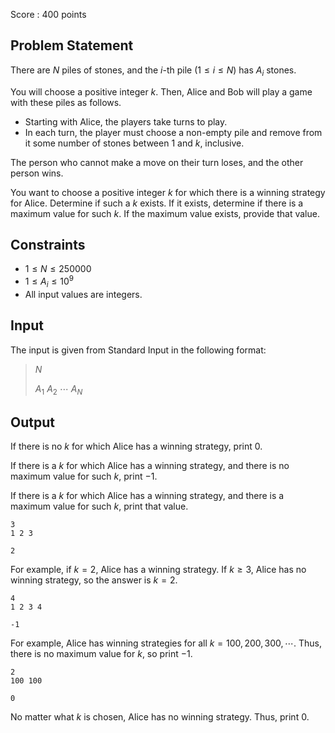 Score : $400$ points

## Problem Statement

There are $N$ piles of stones, and the $i$-th pile ($1 \leq i \leq N$) has $A_i$ stones.

You will choose a positive integer $k$.
Then, Alice and Bob will play a game with these piles as follows.

- Starting with Alice, the players take turns to play.
- In each turn, the player must choose a non-empty pile and remove from it some number of stones between $1$ and $k$, inclusive.

The person who cannot make a move on their turn loses, and the other person wins.

You want to choose a positive integer $k$ for which there is a winning strategy for Alice.
Determine if such a $k$ exists.
If it exists, determine if there is a maximum value for such $k$.
If the maximum value exists, provide that value.

## Constraints

- $1 \leq N \leq 250000$
- $1 \leq A_i \leq 10^9$
- All input values are integers.

## Input

The input is given from Standard Input in the following format:

> $N$
> 
> $A_1$ $A_2$ $\cdots$ $A_N$

## Output

If there is no $k$ for which Alice has a winning strategy, print $0$.

If there is a $k$ for which Alice has a winning strategy, and there is no maximum value for such $k$, print $-1$.

If there is a $k$ for which Alice has a winning strategy, and there is a maximum value for such $k$, print that value.

```input1
3
1 2 3
```

```output1
2
```

For example, if $k=2$, Alice has a winning strategy.
If $k \geq 3$, Alice has no winning strategy, so the answer is $k=2$.

```input2
4
1 2 3 4
```

```output2
-1
```

For example, Alice has winning strategies for all $k=100,200,300,\cdots$.
Thus, there is no maximum value for $k$, so print $-1$.

```input3
2
100 100
```

```output3
0
```

No matter what $k$ is chosen, Alice has no winning strategy.
Thus, print $0$.